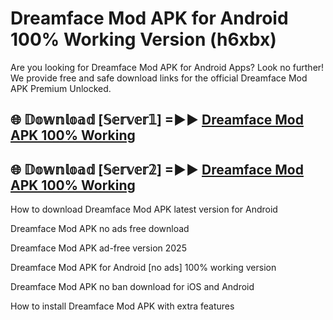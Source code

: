 # Dreamface Mod APK for Android 100% Working Version (h6xbx)

Are you looking for Dreamface Mod APK for Android Apps? Look no further! We provide free and safe download links for the official Dreamface Mod APK Premium Unlocked.

## 🌐 𝔻𝕠𝕨𝕟𝕝𝕠𝕒𝕕 [𝕊𝕖𝕣𝕧𝕖𝕣𝟙] =►► [Dreamface Mod APK 100% Working](https://modyolo-qj1.pages.dev?q=Dreamface+Mod+APK)

## 🌐 𝔻𝕠𝕨𝕟𝕝𝕠𝕒𝕕 [𝕊𝕖𝕣𝕧𝕖𝕣𝟚] =►► [Dreamface Mod APK 100% Working](https://modyolo-qj1.pages.dev?q=Dreamface+Mod+APK)

How to download Dreamface Mod APK latest version for Android

Dreamface Mod APK no ads free download

Dreamface Mod APK ad-free version 2025

Dreamface Mod APK for Android [no ads] 100% working version

Dreamface Mod APK no ban download for iOS and Android

How to install Dreamface Mod APK with extra features
